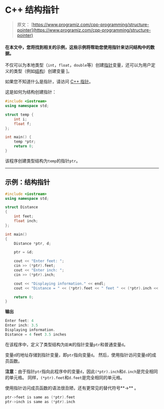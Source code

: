 # C++ 结构指针

> 原文： [https://www.programiz.com/cpp-programming/structure-pointer](https://www.programiz.com/cpp-programming/structure-pointer)

#### 在本文中，您将找到相关的示例，这些示例将帮助您使用指针来访问结构中的数据。

不仅可以为本地类型（`int`，`float`，`double`等）创建[指针](/cpp-programming/pointers "C++ pointers")变量，还可以为用户定义的类型（例如[结构](/cpp-programming/structure "C++ structures")）创建变量 ]。

如果您不知道什么是指针，请访问 [C++ 指针](https://www.programiz.com/cpp-programming/pointers)。

这是如何为结构创建指针：

```cpp
#include <iostream>
using namespace std;

struct temp {
    int i;
    float f;
};

int main() {
    temp *ptr;
    return 0;
}
```

该程序创建类型结构为`temp`的指针`ptr`。

* * *

## 示例：结构指针

```cpp
#include <iostream>
using namespace std;

struct Distance
{
    int feet;
    float inch;
};

int main()
{
    Distance *ptr, d;

    ptr = &d;

    cout << "Enter feet: ";
    cin >> (*ptr).feet;
    cout << "Enter inch: ";
    cin >> (*ptr).inch;

    cout << "Displaying information." << endl;
    cout << "Distance = " << (*ptr).feet << " feet " << (*ptr).inch << " inches";

    return 0;
}
```

**输出**

```cpp
Enter feet: 4
Enter inch: 3.5
Displaying information.
Distance = 4 feet 3.5 inches
```

在该程序中，定义了类型结构为`距离`的指针变量`ptr`和普通变量`d`。

变量`d`的地址存储到指针变量，即`ptr`指向变量`d`。 然后，使用指针访问变量`d`的成员函数。

**注意**：由于指针`ptr`指向此程序中的变量`d`，因此`(*ptr).inch`和`d.inch`是完全相同的单元格。 同样，`(*ptr).feet`和`d.feet`是完全相同的单元格。

使用指针访问成员函数的语法很丑陋，还有更常见的替代符号**->** 。

```cpp
ptr->feet is same as (*ptr).feet
ptr->inch is same as (*ptr).inch
```